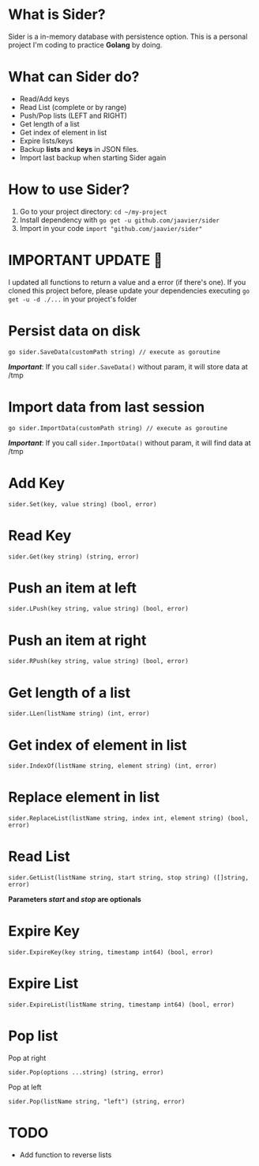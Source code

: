 # What is Sider?
Sider is a in-memory database with persistence option. This is a personal project I'm coding to practice **Golang** by doing.

# What can Sider do?

- Read/Add keys 
- Read List (complete or by range)
- Push/Pop lists (LEFT and RIGHT)
- Get length of a list
- Get index of element in list
- Expire lists/keys 
- Backup **lists** and **keys** in JSON files.
- Import last backup when starting Sider again

# How to use Sider?

1. Go to your project directory: `cd ~/my-project`
2. Install dependency with `go get -u github.com/jaavier/sider`
3. Import in your code `import "github.com/jaavier/sider"`


# IMPORTANT UPDATE 👾

I updated all functions to return a value and a error (if there's one). If you cloned this project before, please update your dependencies executing `go get -u -d ./...` in your project's folder

# Persist data on disk
```golang
go sider.SaveData(customPath string) // execute as goroutine
```
***Important***: If you call `sider.SaveData()` without param, it will store data at /tmp

# Import data from last session
```golang
go sider.ImportData(customPath string) // execute as goroutine
```
***Important***: If you call `sider.ImportData()` without param, it will find data at /tmp

# Add Key

```golang
sider.Set(key, value string) (bool, error)
```

# Read Key
```golang
sider.Get(key string) (string, error)
```

# Push an item at left
```golang
sider.LPush(key string, value string) (bool, error)
```

# Push an item at right
```golang
sider.RPush(key string, value string) (bool, error)
```

# Get length of a list
```golang
sider.LLen(listName string) (int, error)
```

# Get index of element in list
```golang
sider.IndexOf(listName string, element string) (int, error)
```

# Replace element in list
```golang
sider.ReplaceList(listName string, index int, element string) (bool, error)
```

# Read List
```golang
sider.GetList(listName string, start string, stop string) ([]string, error)
```
**Parameters _start_ and _stop_ are optionals**

# Expire Key
```golang
sider.ExpireKey(key string, timestamp int64) (bool, error)
```

# Expire List
```golang
sider.ExpireList(listName string, timestamp int64) (bool, error)
```

# Pop list

Pop at right
```golang
sider.Pop(options ...string) (string, error)
```

Pop at left
```golang
sider.Pop(listName string, "left") (string, error)
```


# TODO

- Add function to reverse lists
